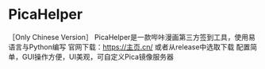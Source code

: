 # PicaHelper
［Only Chinese Version］
PicaHelper是一款哔咔漫画第三方签到工具，使用易语言与Python编写
官网下载：https://主页.cn/
或者从release中选取下载
配置简单，GUI操作方便，UI美观，可自定义Pica镜像服务器
